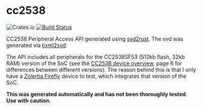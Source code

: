 # cc2538

![Crates.io](https://img.shields.io/crates/v/cc2538) [![Build Status](https://travis-ci.com/pipex/cc2538.svg?branch=master)](https://travis-ci.com/pipex/cc2538)

CC2538 Peripheral Access API generated using [svd2rust](https://github.com/rust-embedded/svd2rust). The svd was generated via [tixml2svd](https://github.com/dhoove/tixml2svd).

The API includes all peripherals for the CC2538SF53 (512kb flash, 32kb RAM) version of the SoC (see the [CC2538 device overview](http://www.ti.com/lit/ds/symlink/cc2538.pdf), page 6 for differences between different versions). The reason behind this is that I only have a [Zolertia Firefly](https://github.com/Zolertia/Resources/wiki/Firefly) device to test, which integrates that version of the SoC.

**This was generated automatically and has not been thoroughly tested. Use with caution.**
